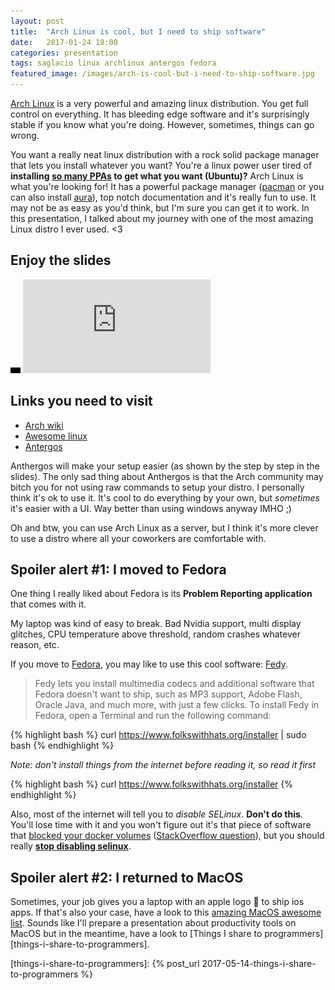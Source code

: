 ```yaml
---
layout: post
title:  "Arch Linux is cool, but I need to ship software"
date:   2017-01-24 18:00
categories: presentation
tags: saglacio linux archlinux antergos fedora
featured_image: /images/arch-is-cool-but-i-need-to-ship-software.jpg
---
```


[Arch Linux][archlinux] is a very powerful and amazing linux distribution. You get full control on everything. It has bleeding edge software and it's surprisingly stable if you know what you're doing. However, sometimes, things can go wrong.

<!-- more -->

You want a really neat linux distribution with a rock solid package manager that lets you install whatever you want? You're a linux power user tired of **installing [so many PPAs][ubuntu-ppas] to get what you want (Ubuntu)?**  Arch Linux is what you're looking for! It has a powerful package manager ([pacman] or you can also install [aura][aura]), top notch documentation and it's really fun to use. It may not be as easy as you'd think, but I'm sure you can get it to work. In this presentation, I talked about my journey with one of the most amazing Linux distro I ever used. \<3

## Enjoy the slides

<div class="responsive-iframe-wrapperr">
    <div class="responsive-iframe">
        <img class="ratio" src="/images/layout/placeholder_16x9.gif" alt="placeholder"/>
        <iframe src="https://docs.google.com/presentation/d/1XN_qvV55ktoHY9QiRiqjTXtCfUTS9X-QANCujlmKZXE/embed?start=false&loop=false" frameborder="0" allowfullscreen="true" mozallowfullscreen="true" webkitallowfullscreen="true"></iframe>
    </div>
</div>

## Links you need to visit

* [Arch wiki][archlinux]
* [Awesome linux][awesome-linux]
* [Antergos][antergos] 

Anthergos will make your setup easier (as shown by the step by step in the slides). The only sad thing about Anthergos is that the Arch community may bitch you for not using raw commands to setup your distro. I personally think it's ok to use it. It's cool to do everything by your own, but _sometimes_ it's easier with a UI. Way better than using windows anyway IMHO ;)

Oh and btw, you can use Arch Linux as a server, but I think it's more clever to use a distro where all your coworkers are comfortable with.

## Spoiler alert #1: I moved to Fedora

One thing I really liked about Fedora is its **Problem Reporting application** that comes with it. 

<!-- TODO: add a picture of Problem Reporting application here -->

My laptop was kind of easy to break. Bad Nvidia support, multi display glitches, CPU temperature above threshold, random crashes whatever reason, etc.

If you move to [Fedora][fedora], you may like to use this cool software: [Fedy][Fedy].
 
> Fedy lets you install multimedia codecs and additional software that Fedora doesn't want to ship, such as MP3 support, Adobe Flash, Oracle Java, and much more, with just a few clicks.
> To install Fedy in Fedora, open a Terminal and run the following command:

{% highlight bash %}
    curl https://www.folkswithhats.org/installer | sudo bash
{% endhighlight %}

_Note: don't install things from the internet before reading it, so read it first_

{% highlight bash %}
    curl https://www.folkswithhats.org/installer
{% endhighlight %}

Also, most of the internet will tell you to _disable SELinux_. **Don't do this**. You'll lose time with it and you won't figure out it's that piece of software that [blocked your docker volumes][docker-selinux] ([StackOverflow question][docker-selinux-so]), but you should really **[stop disabling selinux][stop-disabling-selinux]**.

## Spoiler alert #2: I returned to MacOS

Sometimes, your job gives you a laptop with an apple logo  to ship ios apps. If that's also your case, have a look to this [amazing MacOS awesome list][awesome-macos]. Sounds like I'll prepare a presentation about productivity tools on MacOS but in the meantime, have a look to [Things I share to programmers][things-i-share-to-programmers].

[ubuntu-ppas]: https://launchpad.net/ubuntu/+ppas
[aura]: https://github.com/aurapm/aura
[pacman]: https://wiki.archlinux.org/index.php/pacman
[stop-disabling-selinux]: https://stopdisablingselinux.com/
[docker-selinux-so]: http://stackoverflow.com/questions/24288616/permission-denied-on-accessing-host-directory-in-docker
[docker-selinux]: http://www.projectatomic.io/blog/2016/03/dwalsh_selinux_containers/
[iterm]: https://iterm2.com/
[antergos]: https://antergos.com/
[awesome-fedora]: https://github.com/strongrandom/awesome-fedora
[fedora]: https://getfedora.org/
[awesome-linux]: https://github.com/aleksandar-todorovic/awesome-linux
[awesome-macos]: https://github.com/iCHAIT/awesome-macOS
[Fedy]: https://www.folkswithhats.org/ 
[archlinux]: https://www.archlinux.org/

[things-i-share-to-programmers]: {% post_url 2017-05-14-things-i-share-to-programmers %}